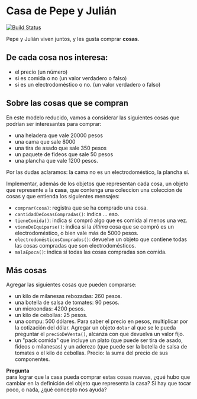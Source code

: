 # Casa de Pepe y Julián
 
[![Build Status](https://travis-ci.org/wollok/casaDePepeYJulian.svg?branch=master)](https://travis-ci.org/wollok/casaDePepeYJulian)

Pepe y Julián viven juntos, y les gusta comprar **cosas**. 

## De cada cosa nos interesa:
- el precio (un número)
- si es comida o no (un valor verdadero o falso)
- si es un electrodoméstico o no. (un valor verdadero o falso)

## Sobre las cosas que se compran
En este modelo reducido, vamos a considerar las siguientes cosas que podrían ser interesantes para comprar: 
- una heladera que vale 20000 pesos
- una cama que sale 8000
- una tira de asado que sale 350 pesos
- un paquete de fideos que sale 50 pesos
- una plancha que vale 1200 pesos. 

Por las dudas aclaramos: la cama no es un electrodoméstico, la plancha sí.

Implementar, además de los objetos que representan cada cosa, un objeto que represente a la **casa**, que contenga una coleccion una coleccion de cosas y que entienda los siguientes mensajes:
- `comprar(cosa)`: registra que se ha comprado una cosa.
- `cantidadDeCosasCompradas()`: indica ... eso.
- `tieneComida()`: indica si compró algo que es comida al menos una vez.
- `vieneDeEquiparse()`: indica si la _última_ cosa que se compró es un electrodoméstico, o bien vale más de 5000 pesos.
- `electrodomésticosComprados()`: devuelve un objeto que contiene todas las cosas compradas que son electrodomésticos. 
- `malaEpoca()`: indica si todas las cosas compradas son comida.


## Más cosas
Agregar las siguientes cosas que pueden comprarse:
- un kilo de milanesas rebozadas: 260 pesos.
- una botella de salsa de tomates: 90 pesos.
- un microondas: 4200 pesos.
- un kilo de cebollas: 25 pesos.
- una compu: 500 dólares. Para saber el precio en pesos, multiplicar por la cotización del dólar. Agregar un objeto `dolar` al que se le pueda preguntar el `precioDeVenta()`, alcanza con que devuelva un valor fijo. 
- un "pack comida" que incluye un plato (que puede ser tira de asado, fideos o milanesas) y un aderezo (que puede ser la botella de salsa de tomates o el kilo de cebollas. Precio: la suma del precio de sus componentes.

**Pregunta**  
para lograr que la casa pueda comprar estas cosas nuevas, ¿qué hubo que cambiar en la definición del objeto que representa la casa? Si hay que tocar poco, o nada, ¿qué concepto nos ayuda?

